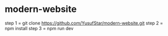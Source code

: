 # modern-website

step 1 = git clone https://github.com/YusufStar/modern-website.git 
step 2 = npm install
step 3 = npm run dev
